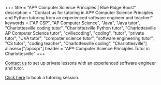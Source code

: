 +++
title = "AP&reg; Computer Science Principles | Blue Ridge Boost"
description = "Contact us for tutoring in AP&reg; Computer Science Principles and Python tutoring from an experienced software engineer and teacher!"
keywords = ["AP CSP", "AP Computer Science",  "Java", "Java tutor", "Charlottesville coding tutor", "Charlottesville Python tutor", "Charlottesville AP Computer Science tutor", "cvillecoding", "coding", "tutor", "private tutor", "UVA tutor", "computer science tutor", "software engineering tutor", "CS tutor", "coding teacher", "Charlottesville coding", "Charlottesville"]
aliases=["/apcsp/"]
header = "AP&reg; Computer Science Principles Tutor in Charlottesville"
+++

<a href="/contact/">Contact us</a> to set up private lessons with an experienced software engineer and tutor.

<a href="/tutor/computer-science/book-now/">Click here</a> to book a tutoring session.